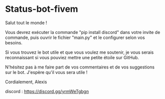 # Status-bot-fivem
Salut tout le monde !

Vous devrez exécuter la commande "pip install discord" dans votre invite de commande, puis ouvrir le fichier "main.py" et le configurer selon vos besoins.

Si vous trouvez le bot utile et que vous voulez me soutenir, je vous serais reconnaissant si vous pouviez mettre une petite étoile sur GitHub.

N'hésitez pas à me faire part de vos commentaires et de vos suggestions sur le bot. J'espère qu'il vous sera utile !

Cordialement, Alexis

discord : https://discord.gg/yrmWeTgbgn
